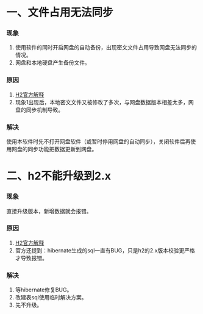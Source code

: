 # 一、文件占用无法同步
### 现象
1. 使用软件的同时开启网盘的自动备份，出现密文文件占用导致网盘无法同步的情况。
2. 网盘和本地硬盘产生备份文件。
### 原因
1. [H2官方解释](https://h2database.com/html/features.html#database_file_locking)
2. 现象1出现后，本地密文文件又被修改了多次，与网盘数据版本相差太多，网盘的同步机制导致。
### 解决
使用本软件时先不打开网盘软件（或暂时停用网盘的自动同步），关闭软件后再使用网盘的同步功能把数据更新到网盘。

# 二、h2不能升级到2.x
### 现象
直接升级版本，新增数据就会报错。
### 原因
1. [H2官方解释](https://github.com/h2database/h2database/issues/3286)
2. 官方还提到：hibernate生成的sql一直有BUG，只是h2的2.x版本校验更严格才导致报错。
### 解决
1. 等hibernate修复BUG。
2. 改建表sql使用临时解决方案。
3. 先不升级。 
